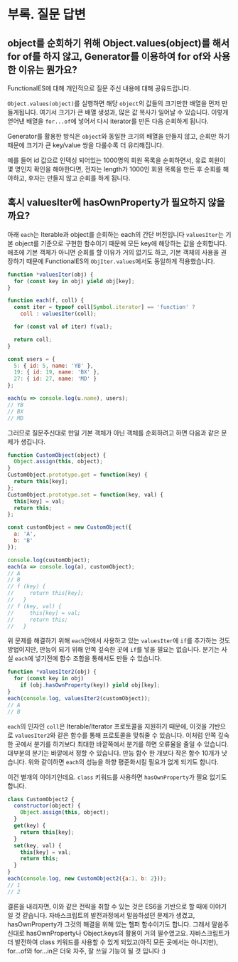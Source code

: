 # 부록. 질문 답변

## object를 순회하기 위해 Object.values(object)를 해서 for of를 하지 않고, Generator를 이용하여 for of와 사용한 이유는 뭔가요?

FunctionalES에 대해 개인적으로 질문 주신 내용에 대해 공유드립니다.

`Object.values(object)`를 실행하면 해당 `object`의 값들의 크기만한 배열을 먼저 만들게됩니다. 여기서 크기가 큰 배열 생성과, 많은 값 복사가 일어날 수 있습니다. 이렇게 얻어낸 배열을 `for...of`에 넣어서 다시 iterator를 만든 다음 순회하게 됩니다.

Generator를 활용한 방식은 `object`와 동일한 크기의 배열을 만들지 않고, 순회만 하기 때문에 크기가 큰 key/value 쌍을 다룰수록 더 유리해집니다.

예를 들어 id 값으로 인덱싱 되어있는 1000명의 회원 목록을 순회하면서, 유료 회원이 몇 명인지 확인을 해야한다면, 전자는 length가 1000인 회원 목록을 만든 후 순회를 해야하고, 후자는 만들지 않고 순회를 하게 됩니다.

## 혹시 valuesIter에 hasOwnProperty가 필요하지 않을까요?

아래 `each`는 Iterable과 object를 순회하는 each의 간단 버전입니다 `valuesIter`는 기본 object를 기준으로 구현한 함수이기 때문에 모든 key에 해당하는 값을 순회합니다. 애초에 기본 객체가 아니면 순회를 할 이유가 거의 없기도 하고, 기본 객체의 사용을 권장하기 때문에 FunctionalES의 `ObjIter.values`에서도 동일하게 적용했습니다.

```javascript
function *valuesIter(obj) {
  for (const key in obj) yield obj[key];
}

function each(f, coll) {
  const iter = typeof coll[Symbol.iterator] == 'function' ?
    coll : valuesIter(coll);

  for (const val of iter) f(val);

  return coll;
}

const users = {
  5: { id: 5, name: 'YB' },
  19: { id: 19, name: 'BX' },
  27: { id: 27, name: 'MD' }
};

each(u => console.log(u.name), users);
// YB
// BX
// MD
```

그러므로 질문주신대로 만일 기본 객체가 아닌 객체를 순회하려고 하면 다음과 같은 문제가 생깁니다.

```javascript
function CustomObject(object) {
  Object.assign(this, object);
}
CustomObject.prototype.get = function(key) {
  return this[key];
};
CustomObject.prototype.set = function(key, val) {
  this[key] = val;
  return this;
};

const customObject = new CustomObject({
  a: 'A',
  b: 'B'
});

console.log(customObject);
each(a => console.log(a), customObject);
// A
// B
// f (key) {
//     return this[key];
//   }
// f (key, val) {
//     this[key] = val;
//     return this;
//   }
```

위 문제를 해결하기 위해 `each`안에서 사용하고 있는 `valuesIter`에 `if`를 추가하는 것도 방법이지만, 만능이 되기 위해 안쪽 깊숙한 곳에 `if`를 넣을 필요는 없습니다. 분기는 사실 `each`에 넣기전에 함수 조합을 통해서도 만들 수 있습니다.

```javascript
function *valuesIter2(obj) {
  for (const key in obj)
    if (obj.hasOwnProperty(key)) yield obj[key];
}
each(console.log, valuesIter2(customObject));
// A
// B
```

`each`의 인자인 `coll`은 Iterable/Iterator 프로토콜을 지원하기 때문에, 이것을 기반으로 `valuesIter2`와 같은 함수를 통해 프로토콜을 맞춰줄 수 있습니다. 이처럼 안쪽 깊숙한 곳에서 분기를 하기보다 최대한 바깥쪽에서 분기를 하면 오류율을 줄일 수 있습니다. 대부분의 분기는 바깥에서 정할 수 있습니다. 만능 함수 한 개보다 작은 함수 10개가 낫습니다. 위와 같이하면 `each`의 성능을 하향 평준화시킬 필요가 없게 되기도 합니다.

이건 별개의 이야기인데요. `class` 키워드를 사용하면 `hasOwnProperty`가 필요 없기도 합니다.

```javascript
class CustomObject2 {
  constructor(object) {
    Object.assign(this, object);
  }
  get(key) {
    return this[key];
  }
  set(key, val) {
    this[key] = val;
    return this;
  }
}
each(console.log, new CustomObject2({a:1, b: 2}));
// 1
// 2
```

결론을 내리자면, 이와 같은 전략을 취할 수 있는 것은 ES6을 기반으로 할 때에 이야기일 것 같습니다. 자바스크립트의 발전과정에서 말씀하셨던 문제가 생겼고, hasOwnProperty가 그것의 해결을 위해 있는 헬퍼 함수이기도 합니다. 그래서 말씀주신대로 hasOwnProperty나 Object.keys의 활용이 거의 필수였고요. 자바스크립트가 더 발전하여 class 키워드를 사용할 수 있게 되었고(아직 모든 곳에서는 아니지만), for...of와 for...in은 더욱 자주, 잘 쓰일 기능이 될 것 입니다 :)